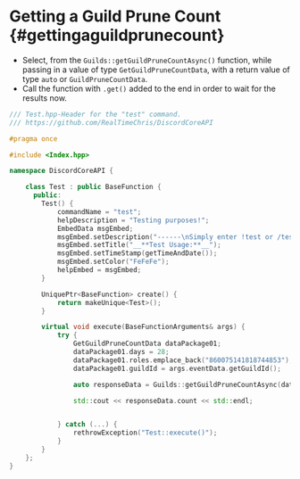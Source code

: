 Getting a Guild Prune Count {#gettingaguildprunecount}
============
- Select, from the `Guilds::getGuildPruneCountAsync()` function, while passing in a value of type `GetGuildPruneCountData`, with a return value of type `auto` or `GuildPruneCountData`.
- Call the function with `.get()` added to the end in order to wait for the results now.

```cpp
/// Test.hpp-Header for the "test" command.
/// https://github.com/RealTimeChris/DiscordCoreAPI

#pragma once

#include <Index.hpp>

namespace DiscordCoreAPI {

	class Test : public BaseFunction {
	  public:
		Test() {
			commandName = "test";
			helpDescription = "Testing purposes!";
			EmbedData msgEmbed;
			msgEmbed.setDescription("------\nSimply enter !test or /test!\n------");
			msgEmbed.setTitle("__**Test Usage:**__");
			msgEmbed.setTimeStamp(getTimeAndDate());
			msgEmbed.setColor("FeFeFe");
			helpEmbed = msgEmbed;
		}

		UniquePtr<BaseFunction> create() {
			return makeUnique<Test>();
		}

		virtual void execute(BaseFunctionArguments& args) {
			try {
				GetGuildPruneCountData dataPackage01;
				dataPackage01.days = 28;
				dataPackage01.roles.emplace_back("860075141818744853");
				dataPackage01.guildId = args.eventData.getGuildId();

				auto responseData = Guilds::getGuildPruneCountAsync(dataPackage01).get();

				std::cout << responseData.count << std::endl;


			} catch (...) {
				rethrowException("Test::execute()");
			}
		}
	};
}


```
